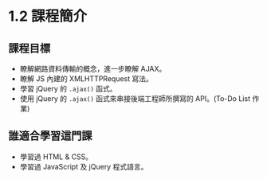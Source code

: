 # 1.2 課程簡介

## 課程目標

* 瞭解網路資料傳輸的概念，進一步瞭解 AJAX。
* 瞭解 JS 內建的 XMLHTTPRequest 寫法。
* 學習 jQuery 的 `.ajax()` 函式。
* 使用 jQuery 的 `.ajax()` 函式來串接後端工程師所撰寫的 API。(To-Do List 作業)

## 誰適合學習這門課

* 學習過 HTML & CSS。
* 學習過 JavaScript 及 jQuery 程式語言。

